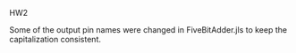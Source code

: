 HW2

Some of the output pin names were changed in FiveBitAdder.jls to keep the capitalization consistent.
